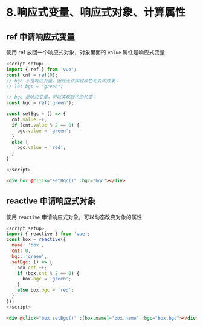 # 8.响应式变量、响应式对象、计算属性

## ref 申请响应式变量

使用 ref 放回一个响应式对象，对象里面的 `value` 属性是响应式变量

```js
<script setup>
import { ref } from 'vue';
const cnt = ref(0);
// bgc 不是响应变量，因此无法实现颜色轮变的效果：
// let bgc = "green";

// bgc 是响应变量，可以实现颜色的轮变：
const bgc = ref('green');

const setBgc = () => {
  cnt.value ++;
  if (cnt.value % 2 == 0) {
    bgc.value = 'green';
  }
  else {
    bgc.value = 'red';
  }
}

</script>
```

```html
<div box @click="setBgc()" :bgc="bgc"></div>
```

## reactive 申请响应式对象

使用 `reactive` 申请响应式对象，可以动态改变对象的属性

```js
<script setup>
import { reactive } from 'vue';
const box = reactive({
  name: 'box',
  cnt: 0,
  bgc: 'green',
  setBgc: () => {
    box.cnt ++;
    if (box.cnt % 2 == 0) {
      box.bgc = 'green';
    }
    else box.bgc = 'red';
  }
});
</script>
```

```html
<div @click="box.setBgc()" :[box.name]="box.name" :bgc="box.bgc"></div>
```